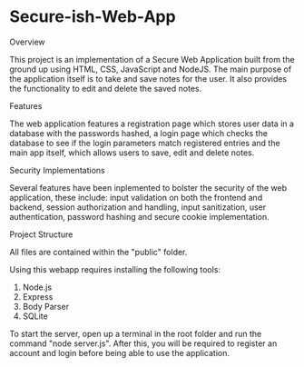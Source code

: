 # Secure-ish-Web-App
Overview

This project is an implementation of a Secure Web Application built from the ground up using HTML, CSS, JavaScript and NodeJS. The main purpose of the application itself is to take and save notes for the user. It also provides the functionality to edit and delete the saved notes.

Features

The web application features a registration page which stores user data in a database with the passwords hashed, a login page which checks the database to see if the login parameters match registered entries and the main app itself, which allows users to save, edit and delete notes. 

Security Implementations

Several features have been inplemented to bolster the security of the web application, these include: input validation on both the frontend and backend, session authorization and handling, input sanitization, user authentication, password hashing and secure cookie implementation.

Project Structure

All files are contained within the "public" folder. 

Using this webapp requires installing the following tools:
1. Node.js
2. Express
3. Body Parser
4. SQLite

To start the server, open up a terminal in the root folder and run the command "node server.js". After this, you will be required to register an account and login before being able to use the application.
